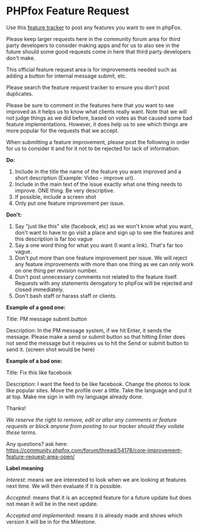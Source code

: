 # PHPfox Feature Request

Use this [feature tracker](https://github.com/moxi9/phpfox-feature-requests/issues) to post any features you want to see in phpFox.

Please keep larger requests here in the community forum area for third party developers to consider making apps and for us to also see in the future should some good requests come in here that third party developers don't make.

This official feature request area is for improvements needed such as adding a button for internal message submit, etc.

Please search the feature request tracker to ensure you don't post duplicates.

Please be sure to comment in the features here that you want to see improved as it helps us to know what clients really want. Note that we will not judge things as we did before, based on votes as that caused some bad feature implementations. However, it does help us to see which things are more popular for the requests that we accept.

When submitting a feature improvement, please post the following in order for us to consider it and for it not to be rejected for lack of information:

**Do:**

1. Include in the title the name of the feature you want improved and a short description (Example: Video - improve url).
2. Include in the main text of the issue exactly what one thing needs to improve. ONE thing. Be very descriptive.
3. If possible, include a screen shot
4. Only put one feature improvement per issue.


**Don't:**

1. Say "just like this" site (facebook, etc) as we won't know what you want, don't want to have to go visit a place and sign up to see the features and this description is far too vague
2. Say a one word thing for what you want (I want a link). That's far too vague.
3. Don't put more than one feature improvement per issue. We will reject any feature improvements with more than one thing as we can only work on one thing per revision number.
4. Don't post unnecessary comments not related to the feature itself. Requests with any statements derogatory to phpFox will be rejected and closed immediately. 
5. Don't bash staff or harass staff or clients. 

**Example of a good one:**

Title: PM message submit button

Description: In the PM message system, if we hit Enter, it sends the message. Please make a send or submit button so that hitting Enter does not send the message but it requires us to hit the Send or submit button to send it.
(screen shot would be here)

**Example of a bad one:**

Title: Fix this like facebook

Description: I want the feed to be like facebook. Change the photos to look like popular sites. Move the profile over a little. Take the language and put it at top. Make me sign in with my language already done.

Thanks!

*We reserve the right to remove, edit or alter any comments or feature requests or block anyone from posting to our tracker should they voilate these terms.*

Any questions? ask here: https://community.phpfox.com/forum/thread/54178/core-improvement-feature-request-area-open/


**Label meaning**

*Interest*: means we are interested to look when we are looking at features next time. We will then evaluate if it is possible.

*Accepted*: means that it is an accepted feature for a future update but does not mean it will be in the next update.

*Accepted and implemented*: means it is already made and shows which version it will be in for the Milestone. 
